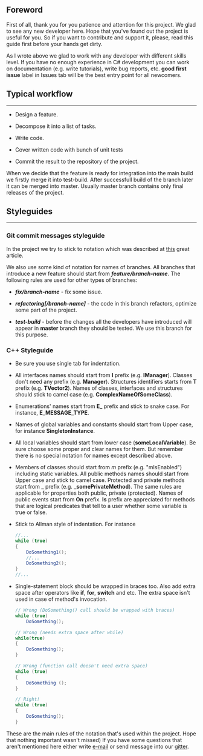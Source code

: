 ## Foreword

First of all, thank you for you patience and attention for this project. We glad to see any new developer here. Hope that you've found out the project is useful for you. So if you want to contribute and support it, please, read this guide first before your hands get dirty.

As I wrote above we glad to work with any developer with different skills level. If you have no enough experience in C# development you can work on documentation (e.g. write tutorials), write bug reports, etc. **good first issue** label in Issues tab will be the best entry point for all newcomers. 

## Typical workflow

***

* Design a feature.

* Decompose it into a list of tasks.

* Write code.

* Cover written code with bunch of unit tests

* Commit the result to the repository of the project.

When we decide that the feature is ready for integration into the main build we firstly merge it into test-build. After successfull build of the branch later it can be merged into master. Usually master branch contains only final releases of the project. 

## Styleguides

***

### Git commit messages styleguide

In the project we try to stick to notation which was described at [this](https://chris.beams.io/posts/git-commit/) great article. 

We also use some kind of notation for names of branches. All branches that introduce a new feature should start from _**feature/branch-name**_. The following rules are used for other types of branches:

* _**fix/branch-name**_ - fix some issue.

* _**refactoring[/branch-name]**_ - the code in this branch refactors, optimize some part of the project.

* _**test-build**_ - before the changes all the developers have introduced will appear in **master** branch they should be tested. We use this branch for this purpose.

### C\+\+ Styleguide

* Be sure you use single tab for indentation.

* All interfaces names should start from **I** prefix (e.g. **IManager**). Classes don't need any prefix (e.g. **Manager**). Structures identifiers starts from **T** prefix (e.g. **TVector2**). Names of classes, interfaces and structures should stick to camel case (e.g. **ComplexNameOfSomeClass**).

* Enumerations' names start from **E_** prefix and stick to snake case. For instance, **E_MESSAGE_TYPE**.

* Names of global variables and constants should start from Upper case, for instance **SingletonInstance**.

* All local variables should start from lower case (**someLocalVariable**). Be sure choose some proper and clear names for them. But remember there is no special notation for names except described above.

* Members of classes should start from *m* prefix (e.g. "mIsEnabled") including static variables. All public methods names should start from Upper case and stick to camel case. Protected and private methods start from **_** prefix (e.g. **_somePrivateMethod**). The same rules are applicable for properties both public, private (protected). Names of public events start from **On** prefix. **Is** prefix are appreciated for methods that are logical predicates that tell to a user whether some variable is true or false.

* Stick to Allman style of indentation. For instance
	```csharp
	//...
	while (true)
	{
		DoSomething1();
		//...
		DoSomething2();
	}
	//...
	```
* Single-statement block should be wrapped in braces too. Also add extra space after operators like **if**, **for**, **switch** and etc. The extra space isn't used in case of method's invocation.
	```csharp
	// Wrong (DoSomething() call should be wrapped with braces)
	while (true)
		DoSomething();

	// Wrong (needs extra space after while)
	while(true)
	{
		DoSomething();
	}

	// Wrong (function call doesn't need extra space)
	while (true)
	{
		DoSomething ();
	}

	// Right!
	while (true)
	{
		DoSomething();
	}
	```

These are the main rules of the notation that's used within the project. Hope that nothing important wasn't missed) If you have some questions that aren't mentioned here either write [e-mail](mailto:ildar2571@yandex.ru) or send message into our [gitter](https://gitter.im/bnoazx005/TinyECS).